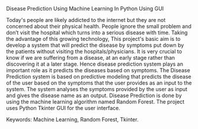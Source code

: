  Disease Prediction Using Machine Learning In Python Using GUI
     

    
Today's people are likely addicted to the internet but they are not concerned about their physical health. People ignore the small problem and don’t visit the hospital which turns into a serious disease with time. Taking the advantage of this growing technology, This project's basic aim is to develop a system that will predict the disease by symptoms put down by the patients without visiting the hospitals/physicians. It is very crucial to know if we are suffering from a disease, at an early stage rather than discovering it at a later stage. Hence disease prediction system plays an important role as it predicts the diseases based on symptoms. The Disease Prediction system is based on predictive modeling that predicts the disease of the user based on the symptoms that the user provides as an input to the system. The system analyses the symptoms provided by the user as input and gives the disease name as an output. Disease Prediction is done by using the machine learning algorithm named Random Forest. The project uses Python Tkinter GUI for the user interface.


Keywords: Machine Learning, Random Forest, Tkinter.


